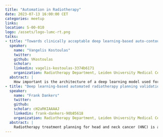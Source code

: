 ```yaml
---
title: "Automation in Radiotherapy"
date: 2023-07-13 16:00:00 CET
categories: meetup 
links:
location: S-00-010
logo: /assets/logo-lumc-rt.png
talks:
- title: "Towards clinically acceptable deep learning-based auto-contouring for brachytherapy of cervical cancer"
  speaker:
    name: "Vangelis Kostoulas"
    twitter: 
    github: VKostoulas
    scholar:
    linkedin: vagelis-kostoulas-3374b6171
    organization: Radiotherapy Department, Leiden University Medical Center
  abstract: |
    How important is the architecture of a deep learning model used for auto-contouring in brachytherapy? What challenges do the data bring us? Is it possible to achieve clinically acceptable results, and if yes, how?.
- title: "Deep learning-based automated radiotherapy planning validation for oropharyngeal cancer patients"
  speaker:
    name: "Frank Dankers"
    twitter: 
    github: 
    scholar: cH2aRKIAAAAJ
    linkedin: frank-dankers-90b85618
    organization: Radiotherapy Department, Leiden University Medical Center
  abstract: |
    Radiotherapy treatment planning for head and neck cancer (HNC) is a labor-intensive process which can take up to a day per patient. Additionally, plan quality is highly dependent on the experience of the treatment planner. We explore the performance of deep learning-based autoplanning in RayStation, which claims to generate clinically acceptable and deliverable treatment plans within 15 minutes.
---
```

